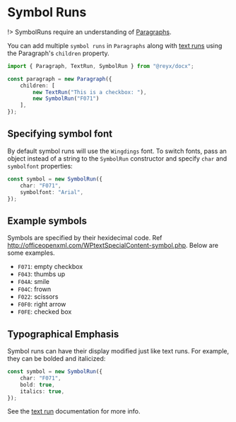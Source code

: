 # Symbol Runs

!> SymbolRuns require an understanding of [Paragraphs](usage/paragraph.md).

You can add multiple `symbol runs` in `Paragraphs` along with [text runs](usage/text.md) using the Paragraph's `children` property.

```ts
import { Paragraph, TextRun, SymbolRun } from "@reyx/docx";

const paragraph = new Paragraph({
    children: [
        new TextRun("This is a checkbox: "),
        new SymbolRun("F071")
    ],
});
```

## Specifying symbol font

By default symbol runs will use the `Wingdings` font. To switch fonts, pass an object instead of a string to the `SymbolRun` constructor and specify `char` and `symbolfont` properties:

```ts
const symbol = new SymbolRun({
    char: "F071",
    symbolfont: "Arial",
});
```

## Example symbols

Symbols are specified by their hexidecimal code. Ref http://officeopenxml.com/WPtextSpecialContent-symbol.php. Below are some examples.

- `F071`: empty checkbox
- `F043`: thumbs up
- `F04A`: smile
- `F04C`: frown
- `F022`: scissors
- `F0F0`: right arrow
- `F0FE`: checked box

## Typographical Emphasis

Symbol runs can have their display modified just like text runs. For example, they can be bolded and italicized:

```ts
const symbol = new SymbolRun({
    char: "F071",
    bold: true,
    italics: true,
});
```

See the [text run](usage/text.md) documentation for more info.
